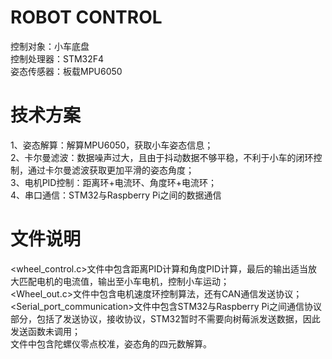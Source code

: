 # ROBOT CONTROL  
 控制对象：小车底盘  
 控制处理器：STM32F4  
 姿态传感器：板载MPU6050  

# 技术方案    
1、姿态解算：解算MPU6050，获取小车姿态信息；  
2、卡尔曼滤波：数据噪声过大，且由于抖动数据不够平稳，不利于小车的闭环控制，通过卡尔曼滤波获取更加平滑的姿态角度；  
3、电机PID控制：距离环+电流环、角度环+电流环；  
4、串口通信：STM32与Raspberry Pi之间的数据通信  

# 文件说明
<wheel_control.c>文件中包含距离PID计算和角度PID计算，最后的输出适当放大匹配电机的电流值，输出至小车电机，控制小车运动；  
<Wheel_out.c>文件中包含电机速度环控制算法，还有CAN通信发送协议；  
<Serial_port_communication>文件中包含STM32与Raspberry Pi之间通信协议部分，包括了发送协议，接收协议，STM32暂时不需要向树莓派发送数据，因此发送函数未调用；  
<MPU6050>文件中包含陀螺仪零点校准，姿态角的四元数解算。  
